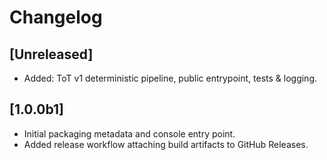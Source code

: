 # Changelog

## [Unreleased]

- Added: ToT v1 deterministic pipeline, public entrypoint, tests & logging.

## [1.0.0b1]
- Initial packaging metadata and console entry point.
- Added release workflow attaching build artifacts to GitHub Releases.
